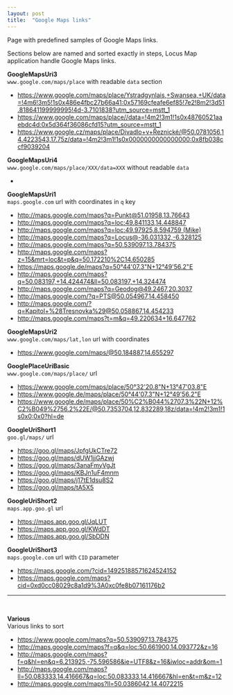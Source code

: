 ```yaml
---
layout: post
title:  "Google Maps links"
---
```

Page with predefined samples of Google Maps links.

Sections below are named and sorted exactly in steps, Locus Map application handle Google Maps links.

<b>GoogleMapsUri3</b><br />
`www.google.com/maps/place` with readable `data` section
<ul>
  <li><a href="https://www.google.com/maps/place/Ystradgynlais,+Swansea,+UK/data=!4m6!3m5!1s0x486e4fbc27b66a41:0x57169cfeafe6ef85!7e2!8m2!3d51.818641199999995!4d-3.7101838?utm_source=mstt_1">https://www.google.com/maps/place/Ystradgynlais,+Swansea,+UK/data=!4m6!3m5!1s0x486e4fbc27b66a41:0x57169cfeafe6ef85!7e2!8m2!3d51.818641199999995!4d-3.7101838?utm_source=mstt_1</a></li>
  <li><a href="https://www.google.com/maps/place//data=!4m2!3m1!1s0x48760521aaebdc4d:0x5d364f36086cfd15?utm_source=mstt_1">https://www.google.com/maps/place//data=!4m2!3m1!1s0x48760521aaebdc4d:0x5d364f36086cfd15?utm_source=mstt_1</a></li>
  <li><a href="https://www.google.cz/maps/place/Divadlo+v+Řeznické/@50.0781056,14.4223543,17.75z/data=!4m2!3m1!1s0x0000000000000000:0x8fb038ccf9039204">https://www.google.cz/maps/place/Divadlo+v+Řeznické/@50.0781056,14.4223543,17.75z/data=!4m2!3m1!1s0x0000000000000000:0x8fb038ccf9039204</a></li>
</ul>

<b>GoogleMapsUri4</b><br />
`www.google.com/maps/place/XXX/data=XXX` without readable `data`
<ul>
  <li><a href=""></a></li>
</ul>

<b>GoogleMapsUri1</b><br />
`maps.google.com` url with coordinates in `q` key
<ul>
  <li><a href="https://maps.google.com/maps?q=Punkt@51.01958,13.76643">http://maps.google.com/maps?q=Punkt@51.01958,13.76643</a></li>
  <li><a href="http://maps.google.com/maps?q=loc:49.841133,14.448847">http://maps.google.com/maps?q=loc:49.841133,14.448847</a></li>
  <li><a href="http://maps.google.com/maps?q=loc:49.97925,8.594759 (Mike)">http://maps.google.com/maps?q=loc:49.97925,8.594759 (Mike)</a></li>
  <li><a href="http://maps.google.com/maps?q=Locus@-36.031332,-6.328125">http://maps.google.com/maps?q=Locus@-36.031332,-6.328125</a></li>
  <li><a href="https://maps.google.com/maps?f=q&hl=en&q=50.539097,13.784375">http://maps.google.com/maps?q=50.539097,13.784375</a></li>
  <li><a href="http://maps.google.com/maps?z=15&mrt=loc&t=p&q=50.172210%2C14.650285">http://maps.google.com/maps?z=15&mrt=loc&t=p&q=50.172210%2C14.650285</a></li>
  <li><a href="https://maps.google.de/maps?q=50%C2%B044%2707.3%22N+12%C2%B049%2756.2%22E&ll=50.735318,12.832299">https://maps.google.de/maps?q=50°44'07.3"N+12°49'56.2"E</a></li>
  <li><a href="http://maps.google.com/maps?q=50.083197,+14.424474&ll=50.083197,+14.324474">http://maps.google.com/maps?q=50.083197,+14.424474&ll=50.083197,+14.324474</a></li>
  <li><a href="http://maps.google.com/maps?q=Geodog@49.2467,20.3037">http://maps.google.com/maps?q=Geodog@49.2467,20.3037</a></li>
  <li><a href="http://maps.google.com/?q=PTS@50.054967,14.458450">http://maps.google.com/?q=PTS@50.054967,14.458450</a></li>
  <li><a href="http://maps.google.com/?q=Kapitol+%28Tresnovka%29@50.058867,14.454233">http://maps.google.com/?q=Kapitol+%28Tresnovka%29@50.058867,14.454233</a></li>
  <li><a href="http://maps.google.com/maps?t=m&q=49.220634+16.647762">http://maps.google.com/maps?t=m&q=49.220634+16.647762</a></li>
</ul>

<b>GoogleMapsUri2</b><br />
`www.google.com/maps/lat,lon` url with coordinates
<ul>
  <li><a href="https://www.google.com/maps/@50.184887,14.655297">https://www.google.com/maps/@50.184887,14.655297</a></li>
</ul>

<b>GooglePlaceUriBasic</b><br />
`www.google.com/maps/place/` url
<ul>
  <li><a href="https://www.google.com/maps/place/50%C2%B032%2720.8%22N+13%C2%B047%2703.8%22E/@50.539097,13.784375,17z">https://www.google.com/maps/place/50°32'20.8"N+13°47'03.8"E</a></li>
  <li><a href="https://www.google.de/maps/place/50%C2%B044%2707.3%22N+12%C2%B049%2756.2%22E/@50.7353704,12.832289,18z">https://www.google.de/maps/place/50°44'07.3"N+12°49'56.2"E</a></li>
  <li><a href="https://www.google.de/maps/place/50%C2%B044%2707.3%22N+12%C2%B049%2756.2%22E/@50.7353704,12.832289,18z/data=!4m2!3m1!1s0x0:0x0?hl=de">https://www.google.de/maps/place/50%C2%B044%2707.3%22N+12%C2%B049%2756.2%22E/@50.7353704,12.832289,18z/data=!4m2!3m1!1s0x0:0x0?hl=de</a></li>
</ul>

<b>GoogleUriShort1</b><br />
`goo.gl/maps/` url
<ul>
  <li><a href="https://goo.gl/maps/JpfgUkCTre72">https://goo.gl/maps/JpfgUkCTre72</a></li>
  <li><a href="https://goo.gl/maps/dUW1jjGAzwj">https://goo.gl/maps/dUW1jjGAzwj</a></li>
  <li><a href="https://goo.gl/maps/3anaFmyVgJt">https://goo.gl/maps/3anaFmyVgJt</a></li>
  <li><a href="https://goo.gl/maps/KBJn1uF4mnm">https://goo.gl/maps/KBJn1uF4mnm</a></li>
  <li><a href="https://goo.gl/maps/j17tE1dsu8S2">https://goo.gl/maps/j17tE1dsu8S2</a></li>
  <li><a href="https://goo.gl/maps/tA5X5">https://goo.gl/maps/tA5X5</a></li>
</ul>

<b>GoogleUriShort2</b><br />
`maps.app.goo.gl` url
<ul>
  <li><a href="https://maps.app.goo.gl/JqLUT">https://maps.app.goo.gl/JqLUT</a></li>
  <li><a href="https://maps.app.goo.gl/KWdDT">https://maps.app.goo.gl/KWdDT</a></li>
  <li><a href="https://maps.app.goo.gl/SbDDN">https://maps.app.goo.gl/SbDDN</a></li>
</ul>

<b>GoogleUriShort3</b><br />
`maps.google.com` url with `CID` parameter
<ul>
  <li><a href="https://maps.google.com/?cid=14925188571624524152">https://maps.google.com/?cid=14925188571624524152</a></li>
  <li><a href="https://maps.google.com/maps?cid=0xd0cc08029c8a1d9%3A0xc0fe8b07161176b2">https://maps.google.com/maps?cid=0xd0cc08029c8a1d9%3A0xc0fe8b07161176b2</a></li>
</ul>

<hr /><br />

<b>Various</b><br />
Various links to sort
<ul>
  <li><a href="https://www.google.com/maps?q=50.539097,13.784375">https://www.google.com/maps?q=50.539097,13.784375</a></li>
  <li><a href="http://maps.google.com/maps?f=q&q=loc:50.661900,14.093772&z=16">http://maps.google.com/maps?f=q&q=loc:50.661900,14.093772&z=16</a></li>
  <li><a href="http://maps.google.com/maps?f=q&hl=en&q=6.213925,-75.596586&ie=UTF8&z=16&iwloc=addr&om=1">http://maps.google.com/maps?f=q&hl=en&q=6.213925,-75.596586&ie=UTF8&z=16&iwloc=addr&om=1</a></li>
  <li><a href="http://maps.google.com/maps?ll=50.083333,14.416667&q=loc:50.083333,14.416667&hl=en&t=m&z=12">http://maps.google.com/maps?ll=50.083333,14.416667&q=loc:50.083333,14.416667&hl=en&t=m&z=12</a></li>
  <li><a href="http://maps.google.com/maps?ll=50.0386042,14.4072215">http://maps.google.com/maps?ll=50.0386042,14.4072215</a></li>
</ul>

